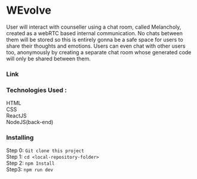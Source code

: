 # WEvolve

User will interact with counseller using a chat room, called Melancholy, created as a webRTC based internal communication.
No chats between them will be stored so this is entirely gonna be a safe space for users to share their thoughts and emotions.
Users can even chat with other users too, anonymously by creating a separate chat room whose generated code will only be shared between them.

### Link


### Technologies Used :
HTML<br>
CSS <br>
ReactJS<br>
NodeJS(back-end)<br>

### Installing
Step 0: ```Git clone this project```<br>
Step 1: ```cd <local-repository-folder>``` <br>
Step 2: ```npm Install```<br>
Step3: ```npm run dev```<br>
